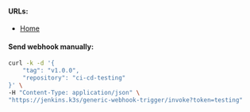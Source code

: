 #### URLs:
- [Home](https://plugins.jenkins.io/generic-webhook-trigger/)

#### Send webhook manually:
```bash
curl -k -d '{
    "tag": "v1.0.0",
    "repository": "ci-cd-testing"
}' \
-H "Content-Type: application/json" \
"https://jenkins.k3s/generic-webhook-trigger/invoke?token=testing"
```
